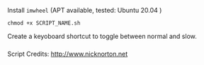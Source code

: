 Install `imwheel` (APT available, tested: Ubuntu 20.04 )

`chmod +x SCRIPT_NAME.sh`

Create a keyoboard shortcut to toggle between normal and slow. 

###
Script Credits: http://www.nicknorton.net

